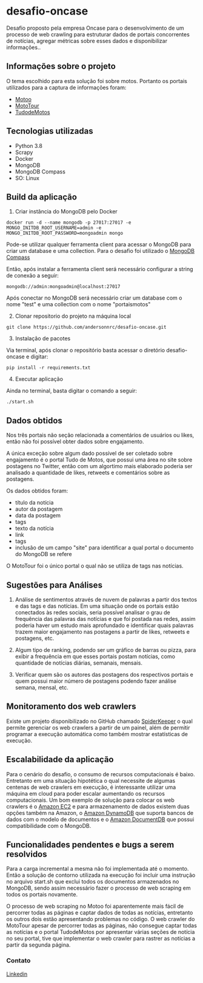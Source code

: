 # desafio-oncase

Desafio proposto pela empresa Oncase para o desenvolvimento de um processo de web crawling para estruturar dados de portais concorrentes de notícias, agregar métricas sobre esses dados e disponibilizar informações..

## Informações sobre o projeto

O tema escolhido para esta solução foi sobre motos. Portanto os portais utilizados para a captura de informações foram:

* [Motoo](https://www.motoo.com.br/)
* [MotoTour](https://mototour.com.br/)
* [TudodeMotos](https://tudodemotos.com.br/)

## Tecnologias utilizadas

* Python 3.8
* Scrapy
* Docker
* MongoDB
* MongoDB Compass
* SO: Linux

## Build da aplicação

1. Criar instância do MongoDB pelo Docker

```
docker run -d --name mongodb -p 27017:27017 -e MONGO_INITDB_ROOT_USERNAME=admin -e MONGO_INITDB_ROOT_PASSWORD=mongoadmin mongo
```

Pode-se utilizar qualquer ferramenta client para acessar o MongoDB para criar um database e uma collection. Para o desafio foi utilizado o [MongoDB Compass](https://www.mongodb.com/products/compass)

Então, após instalar a ferramenta client será necessário configurar a string de conexão a seguir:

```
mongodb://admin:mongoadmin@localhost:27017
```

Após conectar no MongoDB será necessário criar um database com o nome "test" e uma collection com o nome "portaismotos"

2. Clonar repositorio do projeto na máquina local

```
git clone https://github.com/andersonnrc/desafio-oncase.git
```

3. Instalação de pacotes

Via terminal, após clonar o repositório basta acessar o diretório desafio-oncase e digitar:

```
pip install -r requirements.txt
```

4. Executar aplicação

Ainda no terminal, basta digitar o comando a seguir:

```
./start.sh
```

## Dados obtidos

Nos três portais não seção relacionada a comentários de usuários ou likes, então não foi possível obter dados sobre engajamento.

A única exceção sobre algum dado possível de ser coletado sobre engajamento é o portal Tudo de Motos, que possui uma área no site sobre postagens no Twitter, então com um algortimo mais elaborado poderia ser analisado a quantidade de likes, retweets e comentários sobre as postagens.

Os dados obtidos foram:

- título da notícia
- autor da postagem
- data da postagem 
- tags
- texto da notícia
- link
- tags
- inclusão de um campo "site" para identificar a qual portal o documento do MongoDB se refere

O MotoTour foi o único portal o qual não se utiliza de tags nas notícias.

## Sugestões para Análises

1. Análise de sentimentos através de nuvem de palavras a partir dos textos e das tags e das notícias. Em uma situação onde os portais estão conectados às redes sociais, seria possível analisar o grau de frequência das palavras das notícias e que foi postada nas redes, assim poderia haver um estudo mais aprofundado e identificar quais palavras trazem maior engajamento nas postagens a partir de likes, retweets e postagens, etc.

2. Algum tipo de ranking, podendo ser um gráfico de barras ou pizza, para exibir a frequência em que esses portais postam notícias, como quantidade de notícias diárias, semanais, mensais.

3. Verificar quem são os autores das postagens dos respectivos portais e quem possui maior número de postagens podendo fazer análise semana, mensal, etc.

## Monitoramento dos web crawlers

Existe um projeto disponibilizado no GitHub chamado [SpiderKeeper](https://github.com/DormyMo/SpiderKeeper) o qual permite gerenciar os web crawlers a partir de um painel, além de permitir programar a execução automática como também mostrar estatísticas de execução.

## Escalabilidade da aplicação

Para o cenário do desafio, o consumo de recursos computacionais é baixo. Entretanto em uma situação hipotética o qual necessite de algumas centenas de web crawlers em execução, é interessante utilizar uma máquina em cloud para poder escalar aumentando os recursos computacionais. Um bom exemplo de solução para colocar os web crawlers é o [Amazon EC2](https://aws.amazon.com/pt/ec2/) e para armazenamento de dados existem duas opções também na Amazon, o [Amazon DynamoDB](https://aws.amazon.com/pt/dynamodb/features/) que suporta bancos de dados com o modelo de documentos e o [Amazon DocumentDB](https://aws.amazon.com/pt/documentdb/?c=db&sec=srv) que possui compatibilidade com o MongoDB.

## Funcionalidades pendentes e bugs a serem resolvidos

Para a carga incremental a mesma não foi implementada até o momento. Então a solução de contorno utilizada na execução foi incluir uma instrução no arquivo start.sh que exclui todos os documentos armazenados no MongoDB, sendo assim necessário fazer o processo de web scraping em todos os portais novamente.

O processo de web scraping no Motoo foi aparentemente mais fácil de percorrer todas as páginas e captar dados de todas as notícias, entretanto os outros dois estão apresentando problemas no código. O web crawler do MotoTour apesar de percorrer todas as páginas, não consegue captar todas as notícias e o portal TudodeMotos por apresentar várias seções de notícia no seu portal, tive que implementar o web crawler para rastrer as notícias a partir da segunda página.

### Contato

[Linkedin](https://www.linkedin.com/in/anderson-ribeiro-carvalho)


